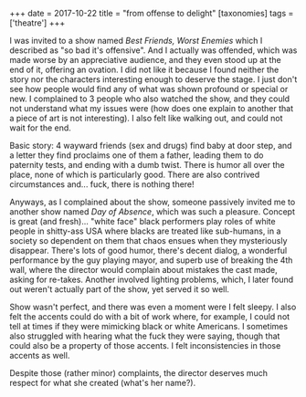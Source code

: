 +++
date = 2017-10-22
title = "from offense to delight"
[taxonomies]
tags = ['theatre']
+++

I was invited to a show named *Best Friends, Worst Enemies* which I
described as "so bad it's offensive". And I actually was offended,
which was made worse by an appreciative audience, and they even stood up
at the end of it, offering an ovation. I did not like it because I found
neither the story nor the characters interesting enough to deserve the
stage. I just don't see how people would find any of what was shown
profound or special or new. I complained to 3 people who also watched
the show, and they could not understand what my issues were (how does
one explain to another that a piece of art is not interesting). I also
felt like walking out, and could not wait for the end.

Basic story: 4 wayward friends (sex and drugs) find baby at door step,
and a letter they find proclaims one of them a father, leading them to
do paternity tests, and ending with a dumb twist. There is humor all
over the place, none of which is particularly good. There are also
contrived circumstances and... fuck, there is nothing there!

Anyways, as I complained about the show, someone passively invited me to
another show named *Day of Absence*, which was such a pleasure. Concept
is great (and fresh)... "white face" black performers play roles of
white people in shitty-ass USA where blacks are treated like sub-humans,
in a society so dependent on them that chaos ensues when they
mysteriously disappear. There's lots of good humor, there's decent
dialog, a wonderful performance by the guy playing mayor, and superb use
of breaking the 4th wall, where the director would complain about
mistakes the cast made, asking for re-takes. Another involved lighting
problems, which, I later found out weren't actually part of the show,
yet served it so well.

Show wasn't perfect, and there was even a moment were I felt sleepy. I
also felt the accents could do with a bit of work where, for example, I
could not tell at times if they were mimicking black or white Americans. I
sometimes also struggled with hearing what the fuck they were saying,
though that could also be a property of those accents. I felt
inconsistencies in those accents as well.

Despite those (rather minor) complaints, the director deserves much
respect for what she created (what's her name?).
